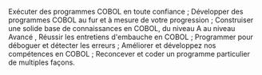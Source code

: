 Exécuter des programmes COBOL en toute confiance ;
Développer des programmes COBOL au fur et à mesure de votre progression ;
Construiser une solide base de connaissances en COBOL, du niveau A au niveau Avancé ,
Réussir les entretiens d'embauche en COBOL ;
Programmer pour déboguer et détecter les erreurs ;
Améliorer et développez nos compétences en COBOL ;
Reconcever et coder un programme particulier de multiples façons.

